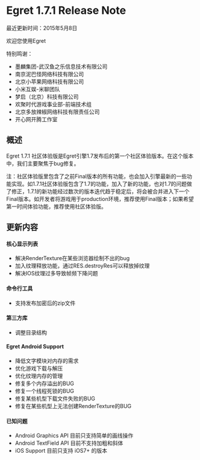 Egret 1.7.1 Release Note
===============================


最近更新时间：2015年5月8日


欢迎您使用Egret

特别鸣谢：

* 墨麟集团-武汉鱼之乐信息技术有限公司
* 南京泥巴怪网络科技有限公司
* 北京小苹果网络科技有限公司
* 小米互娱-米聊团队
* 梦启（北京）科技有限公司
* 欢聚时代游戏事业部-前端技术组
* 北京多放辣椒网络科技有限责任公司
* 开心网开腾工作室

## 概述

Egret 1.7.1 社区体验版是Egret引擎1.7发布后的第一个社区体验版本。在这个版本中，我们主要聚焦于bug修复。

注：社区体验版里包含了之前Final版本的所有功能，也会加入引擎最新的一些功能实现。如1.7.1社区体验版包含了1.7的功能，加入了新的功能，也对1.7的问题做了修正，1.7.1的新功能经过数次的版本迭代趋于稳定后，将会被合并进入下一个Final版本。如开发者将游戏用于production环境，推荐使用Final版本；如果希望第一时间体验功能，推荐使用社区体验版。

## 更新内容


#### 核心显示列表

* 解决RenderTexture在某些浏览器绘制不出的bug
* 加入纹理释放功能，通过RES.destroyRes可以释放掉纹理
* 解决IOS纹理过多导致帧频下降问题

#### 命令行工具

* 支持发布加密后的zip文件

#### 第三方库

* 调整目录结构


#### Egret Android Support

* 降低文字模块对内存的需求
* 优化游戏下载与解压
* 优化纹理内存的管理
* 修复多个内存溢出的BUG
* 修复一个线程死锁的BUG
* 修复某些机型下载文件失败的BUG
* 修复在某些机型上无法创建RenderTexture的BUG


#### 已知问题

* Android Graphics API 目前只支持简单的画线操作
* Android TextField API 目前不支持加粗和斜体
* iOS Support 目前只支持 iOS7+ 的版本